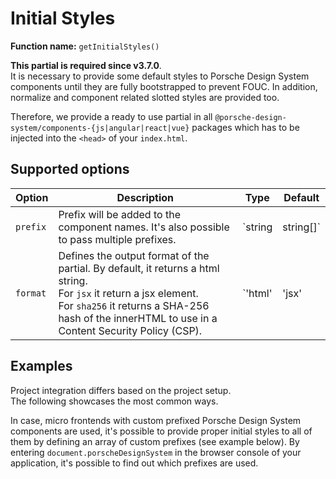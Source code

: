 # Initial Styles

**Function name:** `getInitialStyles()`

<Notification heading="Attention" state="warning">
<b>This partial is required since v3.7.0</b>.<br>
It is necessary to provide some default styles to Porsche Design System components until they are fully bootstrapped to
prevent FOUC. In addition, normalize and component related slotted styles are provided too.
</Notification>

Therefore, we provide a ready to use partial in all `@porsche-design-system/components-{js|angular|react|vue}` packages
which has to be injected into the `<head>` of your `index.html`.

## Supported options

<!-- prettier-ignore -->
| Option   | Description                                                                                                                                                                                                                   | Type                        | Default |
| -------- |-------------------------------------------------------------------------------------------------------------------------------------------------------------------------------------------------------------------------------| --------------------------- | ------- |
| `prefix` | Prefix will be added to the component names. It's also possible to pass multiple prefixes.                                                                                                                                    | `string | string[]`         | `''`     |
| `format` | Defines the output format of the partial. By default, it returns a html string.<br> For `jsx` it return a jsx element.<br> For `sha256` it returns a SHA-256 hash of the innerHTML to use in a Content Security Policy (CSP). | `'html' | 'jsx' | 'sha256'` | `'html'` |

## Examples

Project integration differs based on the project setup.  
The following showcases the most common ways.

<PartialDocs name="getInitialStyles" :params="params" location="head"></PartialDocs>

<Notification heading="Hint" state="success">
  In case, micro frontends with custom prefixed Porsche Design System components are used, 
it's possible to provide proper initial styles to all of them by defining an array of custom prefixes (see example below).
By entering <code>document.porscheDesignSystem</code> in the browser console of your application, it's possible to find out which prefixes are used.
</Notification>

<script lang="ts">
import Vue from 'vue';
import Component from 'vue-class-component';

@Component
export default class Code extends Vue {
  public params = [
    {
      value: ""
    },
    {
      value: "{ prefix: 'custom-prefix' }",
      comment: 'with custom prefix to match your prefixed components',
    },
    {
      value: "{ prefix: ['', 'custom-prefix', 'another-prefix'] }",
      comment: 'with multiple prefixes to match prefixed components coming from micro frontends',
    },
  ];
}
</script>

<style scoped lang="scss">
  :deep(table code::before) {
    content: '' !important;
  }
</style>
